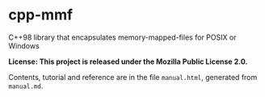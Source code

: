 # cpp-mmf


C++98 library that encapsulates memory-mapped-files for POSIX or Windows

**License: This project is released under the Mozilla Public License 2.0.**


Contents, tutorial and reference are in the file `manual.html`,
generated from `manual.md`.
